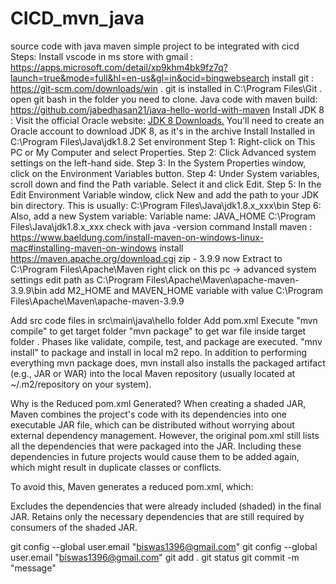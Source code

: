 # CICD_mvn_java
source code with java maven simple project to be integrated with cicd
Steps:
Install vscode in ms store with gmail : https://apps.microsoft.com/detail/xp9khm4bk9fz7q?launch=true&mode=full&hl=en-us&gl=in&ocid=bingwebsearch 
install git : https://git-scm.com/downloads/win . git is installed in C:\Program Files\Git . open git bash in the folder you need to clone. 
Java code with maven build: https://github.com/jabedhasan21/java-hello-world-with-maven
Install JDK 8 :
    Visit the official Oracle website: [JDK 8 Downloads.](https://www.oracle.com/java/technologies/javase/javase8-archive-downloads.html)
    You'll need to create an Oracle account to download JDK 8, as it's in the archive
    Install
    Installed in C:\Program Files\Java\jdk1.8.2
    Set environment
        Step 1: Right-click on This PC or My Computer and select Properties.
        Step 2: Click Advanced system settings on the left-hand side.
        Step 3: In the System Properties window, click on the Environment Variables button.
        Step 4: Under System variables, scroll down and find the Path variable. Select it and click Edit.
        Step 5: In the Edit Environment Variable window, click New and add the path to your JDK bin directory. This is usually: C:\Program Files\Java\jdk1.8.x_xxx\bin
        Step 6: Also, add a new System variable:
                Variable name: JAVA_HOME C:\Program Files\Java\jdk1.8.x_xxx
    check with java -version command 
Install maven :
    https://www.baeldung.com/install-maven-on-windows-linux-mac#installing-maven-on-windows
    install https://maven.apache.org/download.cgi zip - 3.9.9 now
    Extract to C:\Program Files\Apache\Maven
    right click on this pc -> advanced system settings
    edit path as C:\Program Files\Apache\Maven\apache-maven-3.9.9\bin 
    add M2_HOME and MAVEN_HOME variable with value C:\Program Files\Apache\Maven\apache-maven-3.9.9

Add src code files in src\main\java\hello folder
Add pom.xml 
Execute "mvn compile"  to get target folder
"mvn package" to get war file inside target folder . Phases like validate, compile, test, and package are executed.
"mnv install" to package and install in local m2 repo. In addition to performing everything mvn package does, mvn install also installs the packaged artifact (e.g., JAR or WAR) into the local Maven repository (usually located at ~/.m2/repository on your system).

Why is the Reduced pom.xml Generated?
When creating a shaded JAR, Maven combines the project's code with its dependencies into one executable JAR file, which can be distributed without worrying about external dependency management. However, the original pom.xml still lists all the dependencies that were packaged into the JAR. Including these dependencies in future projects would cause them to be added again, which might result in duplicate classes or conflicts.

To avoid this, Maven generates a reduced pom.xml, which:

Excludes the dependencies that were already included (shaded) in the final JAR.
Retains only the necessary dependencies that are still required by consumers of the shaded JAR.

git config --global user.email "biswas1396@gmail.com"
git config --global user.email "biswas1396@gmail.com"
git add .
git status
git commit -m "message"
